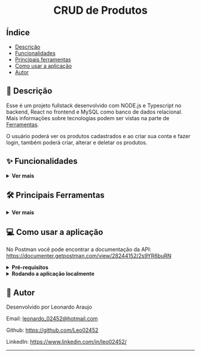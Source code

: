 <h1 align="center">CRUD de Produtos</h1>


## Índice

- [Descrição](#page_facing_up-descrição)
- [Funcionalidades](#sparkles-funcionalidades)
- [Principais ferramentas](#hammer_and_wrench-principais-ferramentas)
- [Como usar a aplicação](#computer-como-usar-a-aplicação)
- [Autor](#memo-autor)


## :page_facing_up: Descrição

Esse é um projeto fullstack desenvolvido com NODE.js e Typescript no backend, React no frontend e MySQL como banco de dados relacional. Mais informações sobre tecnologias podem ser vistas na parte de [Ferramentas](#hammer_and_wrench-ferramentas).

O usuário poderá ver os produtos cadastrados e ao criar sua conta e fazer login, também poderá criar, alterar e deletar os produtos.


## :sparkles: Funcionalidades
<details>
  <summary><strong>Ver mais</strong></summary>

:heavy_check_mark: Criar uma conta

:heavy_check_mark: Login

:heavy_check_mark: Registrar novos produtos

:heavy_check_mark: Editar produtos

:heavy_check_mark: Deletar produtos

:heavy_check_mark: Visualizar produtos

:heavy_check_mark: Filtrar produtos por nome ou descrição
</details>


## :hammer_and_wrench: Principais Ferramentas
<details>
  <summary><strong>Ver mais</strong></summary>

* [NODE.js](https://nodejs.org/en/)
* [Express](https://expressjs.com/pt-br/) para criar o servidor web
* [Express-async-errors](https://www.npmjs.com/package/express-async-errors) para capturar erros
* [JWT](https://jwt.io/) para autenticar e validar um usuário
* [Nodemon](https://nodemon.io/) para monitorar a aplicação em tempo real durante o desenvolvimento
* [Prisma](https://www.prisma.io/) como ORM para mapear o banco de dados
* [MySQL](https://www.mysql.com/) para banco de dados
* [Zod](https://zod.dev/) para validar dados vindos de requisições e criar interfaces
* [React](https://react.dev/) para desenvolver o frontend
* [Chakra UI](https://chakra-ui.com/) para estilizar o frontend
* [Yup](https://www.npmjs.com/package/yup) para validar formulários no frontend
* [Typescript](https://www.typescriptlang.org/) para criar uma aplicação mais sólida
* [Dotenv](https://www.npmjs.com/package/dotenv) para usar variáveis de ambiente
* [Eslint](https://eslint.org/) para padronizar o código e evitar code-smells
* [Docker](https://www.docker.com/) para conteinirizar a aplicação
</details>


## :computer: Como usar a aplicação

No Postman você pode encontrar a documentação da API: https://documenter.getpostman.com/view/28244152/2s9YR6buRN

<details>
  <summary><strong>Pré-requisitos</strong></summary>

Antes de começar, você vai precisar ter instalado em sua máquina as seguintes ferramentas:

- [Node.js (v16)](https://nodejs.org/en/)
- [Git](https://git-scm.com)
- [MySQL](https://www.mysql.com/)
</details>

<details>
  <summary><strong>Rodando a aplicação localmente</strong></summary>
1 - Clone esse repositório para sua máquina com o seguinte comando no terminal:

```
 git clone git@github.com:Leo02452/crud-produtos.git
```

2 - Entre na pasta criada e em seguida entre no backend:

```
 cd crud-produtos/app/backend
```

3 - Configure as variavéis de ambiente (exemplos estão app/backend/.env.example)

4 - Execute a migração e seeder do banco de dados:

```
 npm run db:start
```

5 - Instale as dependências:

```
 npm install
```

6 - Inicie o backend:

```
 npm start
```

7 - Em um segundo terminal, navegue até a pasta do frontend:

```
 cd crud-produtos/app/frontend
```

8 - Instale as dependências:

```
 npm install
```
9 - Configure as variavéis de ambiente (exemplos estão app/frontend/.env.example)

10 - Inicie o frontend:

```
 npm start
```
</details>


## :memo: Autor

Desenvolvido por Leonardo Araujo

Email: leonardo_02452@hotmail.com

Github: https://github.com/Leo02452

LinkedIn: https://www.linkedin.com/in/leo02452/

---
